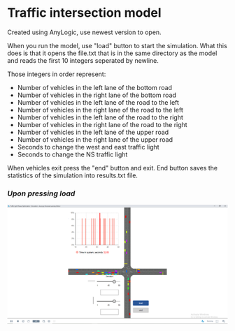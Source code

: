 # Traffic intersection model


Created using AnyLogic, use newest version to open. 

When you run the model, use "load" button to start the simulation. What this does is that it opens the file.txt that is in the same directory as the model and reads the first 10 integers seperated by newline. 

Those integers in order represent:

- Number of vehicles in the left lane of the bottom road
- Number of vehicles in the right lane of the bottom road
- Number of vehicles in the left lane of the road to the left
- Number of vehicles in the right lane of the road to the left
- Number of vehicles in the left lane of the road to the right
- Number of vehicles in the right lane of the road to the right
- Number of vehicles in the left lane of the upper road
- Number of vehicles in the right lane of the upper road
- Seconds to change the west and east traffic light 
- Seconds to change the NS traffic light

When vehicles exit press the "end" button and exit. End button saves the statistics of the simulation into results.txt file.

### _Upon pressing load_

![When running](https://github.com/lkora/MATF-RI/blob/master/model/screenshots/Screenshot_2.png)
